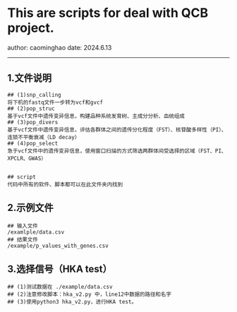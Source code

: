 # This are scripts for deal with QCB project.
author: caominghao	date: 2024.6.13
****
## 1.文件说明
```shell
## (1)snp_calling
将下机的fastq文件一步转为vcf和gvcf
## (2)pop_struc
基于vcf文件中遗传变异信息，构建品种系统发育树、主成分分析、血统组成
## (3)pop_divers
基于vcf文件中遗传变异信息，评估各群体之间的遗传分化程度（FST）、核苷酸多样性（PI）、连锁不平衡衰减（LD decay）
## (4)pop_select
急于vcf文件中的遗传变异信息，使用窗口扫描的方式筛选两群体间受选择的区域（FST、PI、XPCLR、GWAS）


## script
代码中所有的软件、脚本都可以在此文件夹内找到
```

## 2.示例文件 
```shell
## 输入文件
/examlple/data.csv
## 结果文件
/example/p_values_with_genes.csv
```
## 3.选择信号（HKA test）
```shell
## (1)测试数据在 ./example/data.csv
## (2)注意修改脚本：hka_v2.py 中，line12中数据的路径和名字
## (3)使用python3 hka_v2.py，进行HKA test。
```
